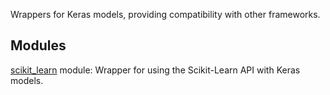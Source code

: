 Wrappers for Keras models, providing compatibility with other frameworks.
## Modules
[scikit_learn](https://tensorflow.google.cn/api_docs/python/tf/keras/wrappers/scikit_learn) module: Wrapper for using the Scikit-Learn API with Keras models.

